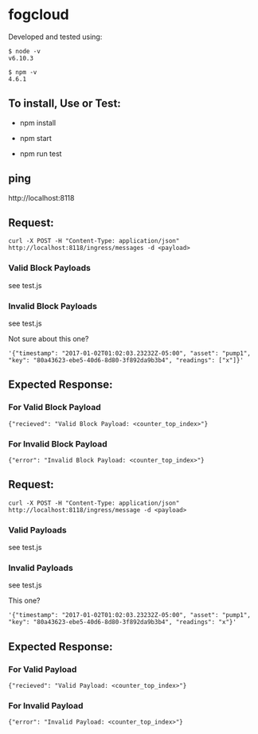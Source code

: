 # fogcloud

Developed and tested using:

```
$ node -v
v6.10.3

$ npm -v
4.6.1
```

## To install, Use or Test:

* npm install

* npm start

* npm run test 

## ping

http://localhost:8118

## Request:

`curl -X POST -H "Content-Type: application/json" http://localhost:8118/ingress/messages -d <payload>`

### Valid Block Payloads

see test.js

### Invalid Block Payloads

see test.js


Not sure about this one?

`'{"timestamp": "2017-01-02T01:02:03.23232Z-05:00", "asset": "pump1", "key": "80a43623-ebe5-40d6-8d80-3f892da9b3b4", "readings": ["x"]}'`

## Expected Response:

### For Valid Block Payload
`{"recieved": "Valid Block Payload: <counter_top_index>"}`

### For Invalid Block Payload

`{"error": "Invalid Block Payload: <counter_top_index>"}`

## Request:

`curl -X POST -H "Content-Type: application/json" http://localhost:8118/ingress/message -d <payload>`

### Valid Payloads

see test.js



### Invalid Payloads

see test.js



This one?

`'{"timestamp": "2017-01-02T01:02:03.23232Z-05:00", "asset": "pump1", "key": "80a43623-ebe5-40d6-8d80-3f892da9b3b4", "readings": "x"}'`

## Expected Response:

### For Valid Payload
`{"recieved": "Valid Payload: <counter_top_index>"}`

### For Invalid Payload

`{"error": "Invalid Payload: <counter_top_index>"}`